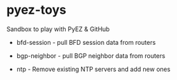 # pyez-toys
Sandbox to play with PyEZ & GitHub

* bfd-session - pull BFD session data from routers

* bgp-neighbor - pull BGP neighbor data from routers

* ntp - Remove existing NTP servers and add new ones
